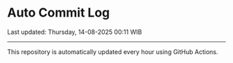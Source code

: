 # Auto Commit Log

Last updated: Thursday, 14-08-2025 00:11 WIB

---

This repository is automatically updated every hour using GitHub Actions.
